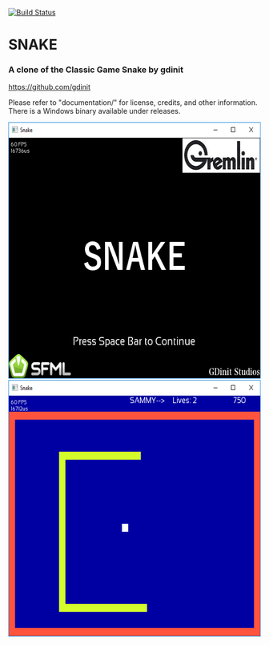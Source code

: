 [![Build Status](http://jenkins.kzalloc.org/buildStatus/icon?style=plastic&job=02-snake)](http://jenkins.kzalloc.org/job/02-snake/)
# SNAKE
### A clone of the Classic Game Snake by gdinit
https://github.com/gdinit

Please refer to "documentation/" for license, credits, and other information.
There is a Windows binary available under releases.

<img src="extras/github_readme_screenshots/title.png" height="512" alt="TitleScreenshot"/>

<img src="extras/github_readme_screenshots/gameplay.png" height="512" alt="GameplayScreenshot"/> 

 
